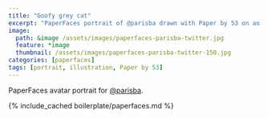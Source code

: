 ```yaml
---
title: "Goofy grey cat"
excerpt: "PaperFaces portrait of @parisba drawn with Paper by 53 on an iPad."
image: 
  path: &image /assets/images/paperfaces-parisba-twitter.jpg 
  feature: *image
  thumbnail: /assets/images/paperfaces-parisba-twitter-150.jpg
categories: [paperfaces]
tags: [portrait, illustration, Paper by 53]
---
```


PaperFaces avatar portrait for [@parisba](https://twitter.com/parisba).

{% include_cached boilerplate/paperfaces.md %}

